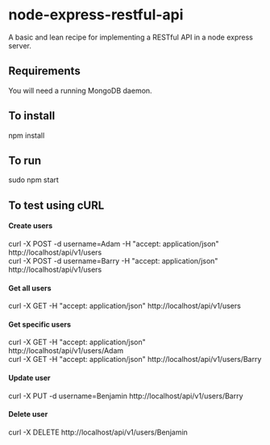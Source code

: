 # node-express-restful-api
A basic and lean recipe for implementing a RESTful API in a node express server.

Requirements
-
You will need a running MongoDB daemon.

To install
-
npm install

To run
-
sudo npm start

To test using cURL
-
#### Create users
curl -X POST -d username=Adam -H "accept: application/json" http://localhost/api/v1/users  
curl -X POST -d username=Barry -H "accept: application/json" http://localhost/api/v1/users

#### Get all users
curl -X GET -H "accept: application/json" http://localhost/api/v1/users

#### Get specific users
curl -X GET -H "accept: application/json" http://localhost/api/v1/users/Adam  
curl -X GET -H "accept: application/json" http://localhost/api/v1/users/Barry

#### Update user
curl -X PUT -d username=Benjamin http://localhost/api/v1/users/Barry

#### Delete user
curl -X DELETE http://localhost/api/v1/users/Benjamin
